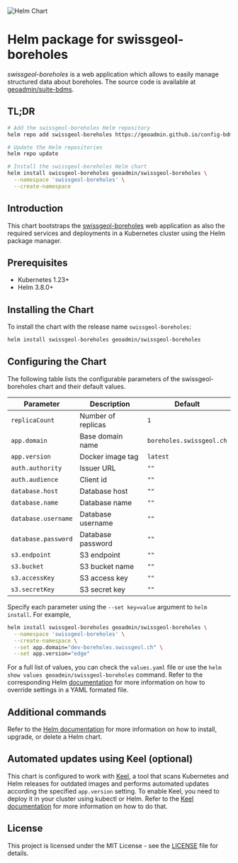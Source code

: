 ![Helm Chart](https://img.shields.io/badge/helm%20chart-swissgeol--boreholes-blue)

# Helm package for swissgeol-boreholes

_swissgeol-boreholes_ is a web application which allows to easily manage structured data about boreholes. The source code is available at [geoadmin/suite-bdms](https://github.com/geoadmin/suite-bdms).

## TL;DR

```bash
# Add the swissgeol-boreholes Helm repository
helm repo add swissgeol-boreholes https://geoadmin.github.io/config-bdms/

# Update the Helm repositories
helm repo update

# Install the swissgeol-boreholes Helm chart
helm install swissgeol-boreholes geoadmin/swissgeol-boreholes \
  --namespace 'swissgeol-boreholes' \
  --create-namespace
```

## Introduction

This chart bootstraps the [swissgeol-boreholes](https://github.com/geoadmin/suite-bdms) web application as also the required services and deployments in a Kubernetes cluster using the Helm package manager.

## Prerequisites

- Kubernetes 1.23+
- Helm 3.8.0+

## Installing the Chart

To install the chart with the release name `swissgeol-boreholes`:

```bash
helm install swissgeol-boreholes geoadmin/swissgeol-boreholes
```

## Configuring the Chart

The following table lists the configurable parameters of the swissgeol-boreholes chart and their default values.

| Parameter | Description | Default |
| --- | --- | --- |
| `replicaCount` | Number of replicas | `1` |
| `app.domain` | Base domain name | `boreholes.swissgeol.ch` |
| `app.version` | Docker image tag | `latest` |
| `auth.authority` | Issuer URL | `""` |
| `auth.audience` | Client id | `""` |
| `database.host` | Database host | `""` |
| `database.name` | Database name | `""` |
| `database.username` | Database username | `""` |
| `database.password` | Database password | `""` |
| `s3.endpoint` | S3 endpoint | `""` |
| `s3.bucket` | S3 bucket name | `""` |
| `s3.accessKey` | S3 access key | `""` |
| `s3.secretKey` | S3 secret key | `""` |

Specify each parameter using the `--set key=value` argument to `helm install`. For example,

```bash
helm install swissgeol-boreholes geoadmin/swissgeol-boreholes \
  --namespace 'swissgeol-boreholes' \
  --create-namespace \
  --set app.domain="dev-boreholes.swissgeol.ch" \
  --set app.version="edge"
```

For a full list of values, you can check the `values.yaml` file or use the `helm show values geoadmin/swissgeol-boreholes` command. Refer to the corresponding Helm [documentation](https://helm.sh/docs/intro/using_helm/#customizing-the-chart-before-installing) for more information on how to override settings in a YAML formated file.

## Additional commands

Refer to the [Helm documentation](https://helm.sh/docs/helm/helm/) for more information on how to install, upgrade, or delete a Helm chart.

## Automated updates using Keel (optional)

This chart is configured to work with [Keel](https://keel.sh/), a tool that scans Kubernetes and Helm releases for outdated images and performs automated updates according the specified `app.version` setting. To enable Keel, you need to deploy it in your cluster using kubectl or Helm. Refer to the [Keel documentation](https://keel.sh/docs/#introduction) for more information on how to do that.

## License

This project is licensed under the MIT License - see the [LICENSE](LICENSE) file for details.
